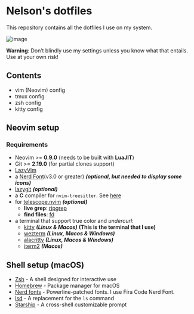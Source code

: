 # Nelson's dotfiles

This repository contains all the dotfiles I use on my system.

![image](https://github.com/NelsonMaty/dotfiles/assets/8660231/c41e050d-b045-412d-9d93-589676abfc0d)


**Warning**: Don’t blindly use my settings unless you know what that entails. Use at your own risk!

## Contents

- vim (Neovim) config
- tmux config
- zsh config
- kitty config

## Neovim setup

### Requirements

- Neovim >= **0.9.0** (needs to be built with **LuaJIT**)
- Git >= **2.19.0** (for partial clones support)
- [LazyVim](https://www.lazyvim.org/)
- a [Nerd Font](https://www.nerdfonts.com/)(v3.0 or greater) **_(optional, but needed to display some icons)_**
- [lazygit](https://github.com/jesseduffield/lazygit) **_(optional)_**
- a **C** compiler for `nvim-treesitter`. See [here](https://github.com/nvim-treesitter/nvim-treesitter#requirements)
- for [telescope.nvim](https://github.com/nvim-telescope/telescope.nvim) **_(optional)_**
  - **live grep**: [ripgrep](https://github.com/BurntSushi/ripgrep)
  - **find files**: [fd](https://github.com/sharkdp/fd)
- a terminal that support true color and _undercurl_:
  - [kitty](https://github.com/kovidgoyal/kitty) **_(Linux & Macos)_** **(This is the terminal that I use)**
  - [wezterm](https://github.com/wez/wezterm) **_(Linux, Macos & Windows)_**
  - [alacritty](https://github.com/alacritty/alacritty) **_(Linux, Macos & Windows)_**
  - [iterm2](https://iterm2.com/) **_(Macos)_**

## Shell setup (macOS)

- [Zsh](https://www.zsh.org/) - A shell designed for interactive use
- [Homebrew](https://brew.sh/) - Package manager for macOS
- [Nerd fonts](https://github.com/ryanoasis/nerd-fonts) - Powerline-patched fonts. I use Fira Code Nerd Font.
- [lsd](https://github.com/lsd-rs/lsd) - A replacement for the `ls` command
- [Starship](https://starship.rs/) - A cross-shell customizable prompt
